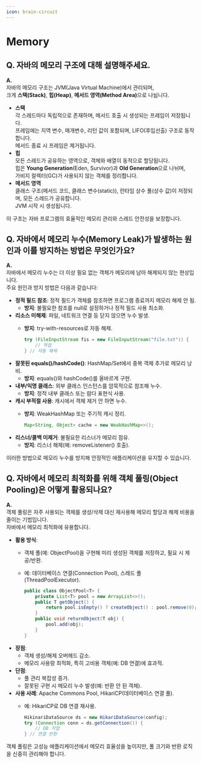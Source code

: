 ```yaml
---
icon: brain-circuit
---
```


# Memory

## Q. 자바의 메모리 구조에 대해 설명해주세요.

**A.**\
자바의 메모리 구조는 JVM(Java Virtual Machine)에서 관리되며, \
크게 **스택(Stack)**, **힙(Heap)**, **메서드 영역(Method Area)**&#xC73C;로 나뉩니다.

* **스택**\
  각 스레드마다 독립적으로 존재하며, 메서드 호출 시 생성되는 프레임이 저장됩니다. \
  프레임에는 지역 변수, 매개변수, 리턴 값이 포함되며, LIFO(후입선출) 구조로 동작합니다. \
  메서드 종료 시 프레임은 제거됩니다.
* **힙**\
  모든 스레드가 공유하는 영역으로, 객체와 배열이 동적으로 할당됩니다. \
  힙은 **Young Generation**(Eden, Survivor)과 **Old Generation**으로 나뉘며, \
  가비지 컬렉터(GC)가 사용되지 않는 객체를 정리합니다.
* **메서드 영역**\
  클래스 구조(메서드 코드, 클래스 변수(static)), 런타임 상수 풀(상수 값)이 저장되며, 모든 스레드가 공유합니다. \
  JVM 시작 시 생성됩니다.

이 구조는 자바 프로그램의 효율적인 메모리 관리와 스레드 안전성을 보장합니다.

## Q. 자바에서 메모리 누수(Memory Leak)가 발생하는 원인과 이를 방지하는 방법은 무엇인가요?

**A.**\
자바에서 메모리 누수는 더 이상 필요 없는 객체가 메모리에 남아 해제되지 않는 현상입니다. \
주요 원인과 방지 방법은 다음과 같습니다:

* **정적 필드 참조**: 정적 필드가 객체를 참조하면 프로그램 종료까지 메모리 해제 안 됨.
  * **방지**: 불필요한 참조를 null로 설정하거나 정적 필드 사용 최소화.
* **리소스 미해제**: 파일, 네트워크 연결 등 닫지 않으면 누수 발생.
  *   **방지**: try-with-resources로 자동 해제.

      ```java
      try (FileInputStream fis = new FileInputStream("file.txt")) {
          // 작업
      } // 자동 해제
      ```
* **잘못된 equals()/hashCode()**: HashMap/Set에서 중복 객체 추가로 메모리 낭비.
  * **방지**: equals()와 hashCode()를 올바르게 구현.
* **내부/익명 클래스**: 외부 클래스 인스턴스를 암묵적으로 참조해 누수.
  * **방지**: 정적 내부 클래스 또는 람다 표현식 사용.
* **캐시 부적절 사용**: 캐시에서 객체 제거 안 하면 누수.
  *   **방지**: WeakHashMap 또는 주기적 캐시 정리.

      ```java
      Map<String, Object> cache = new WeakHashMap<>();
      ```
* **리스너/콜백 미제거**: 불필요한 리스너가 메모리 점유.
  * **방지**: 리스너 해제(예: removeListener() 호출).

이러한 방법으로 메모리 누수를 방지해 안정적인 애플리케이션을 유지할 수 있습니다.

## Q. 자바에서 메모리 최적화를 위해 객체 풀링(Object Pooling)은 어떻게 활용되나요?

**A.**\
객체 풀링은 자주 사용되는 객체를 생성/삭제 대신 재사용해 메모리 할당과 해제 비용을 줄이는 기법입니다. \
자바에서 메모리 최적화에 유용합니다.

* **활용 방식**:
  * 객체 풀(예: ObjectPool)을 구현해 미리 생성된 객체를 저장하고, 필요 시 제공/반환.
  *   예: 데이터베이스 연결(Connection Pool), 스레드 풀(ThreadPoolExecutor).

      ```java
      public class ObjectPool<T> {
          private List<T> pool = new ArrayList<>();
          public T getObject() {
              return pool.isEmpty() ? createObject() : pool.remove(0);
          }
          public void returnObject(T obj) {
              pool.add(obj);
          }
      }
      ```
* **장점**:
  * 객체 생성/해제 오버헤드 감소.
  * 메모리 사용량 최적화, 특히 고비용 객체(예: DB 연결)에 효과적.
* **단점**:
  * 풀 관리 복잡성 증가.
  * 잘못된 구현 시 메모리 누수 발생(예: 반환 안 된 객체).
* **사용 사례**: Apache Commons Pool, HikariCP(데이터베이스 연결 풀).
  *   예: HikariCP로 DB 연결 재사용.

      ```java
      HikinariDataSource ds = new HikariDataSource(config);
      try (Connection conn = ds.getConnection()) {
          // DB 작업
      } // 연결 반환
      ```

객체 풀링은 고성능 애플리케이션에서 메모리 효율성을 높이지만, 풀 크기와 반환 로직을 신중히 관리해야 합니다.

